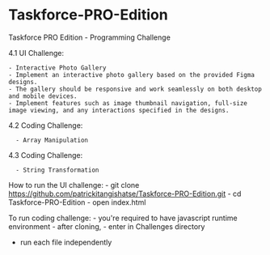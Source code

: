 # Taskforce-PRO-Edition

Taskforce PRO Edition - Programming Challenge

4.1 UI Challenge:

    - Interactive Photo Gallery
    - Implement an interactive photo gallery based on the provided Figma
    designs.
    - The gallery should be responsive and work seamlessly on both desktop and mobile devices.
    - Implement features such as image thumbnail navigation, full-size image viewing, and any interactions specified in the designs.

4.2 Coding Challenge:

      - Array Manipulation

4.3 Coding Challenge:

      - String Transformation


How to run the UI challenge:
    - git clone https://github.com/patrickitangishatse/Taskforce-PRO-Edition.git
    - cd Taskforce-PRO-Edition
    - open index.html


To run coding challenge:
    - you're required to have javascript runtime environment
    - after cloning,
    - enter in Challenges directory
   -  run each file independently
